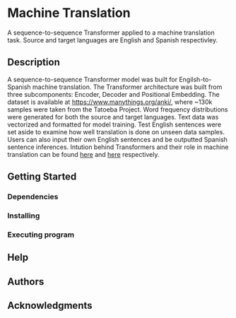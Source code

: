 # Machine Translation

A sequence-to-sequence Transformer applied to a machine translation task. Source and target languages are English and Spanish respectivley. 

## Description

A sequence-to-sequence Transformer model was built for Engilsh-to-Spanish machine translation. The Transformer architecture was built from three subcomponents: Encoder, Decoder and Positional Embedding. The dataset is available at https://www.manythings.org/anki/, where ~130k samples were taken from the Tatoeba Project. Word frequency distributions were generated for both the source and target languages. Text data was vectorized and formatted for model training. Test English  sentences were set aside to examine how well translation is done on unseen data samples. Users can also input their own English sentences and be outputted Spanish sentence inferences. Intution behind Transformers and their role in machine translation can be found [here](http://peterbloem.nl/blog/transformers) and [here](https://www.tensorflow.org/text/tutorials/transformer) respectively.

## Getting Started

### Dependencies

### Installing

### Executing program

## Help

## Authors

## Acknowledgments
